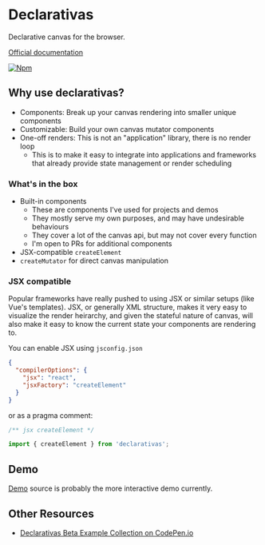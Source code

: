 # Declarativas

Declarative canvas for the browser.

[Official documentation](https://declarativas.mrbarry.com)

[<img src="https://img.shields.io/npm/v/declarativas?style=flat-square" alt="Npm" />](https://www.npmjs.com/package/declarativas)

## Why use declarativas?

- Components: Break up your canvas rendering into smaller unique components
- Customizable: Build your own canvas mutator components
- One-off renders: This is not an "application" library, there is no render loop
    - This is to make it easy to integrate into applications and frameworks that already provide state management or render scheduling

### What's in the box

- Built-in components
    - These are components I've used for projects and demos
    - They mostly serve my own purposes, and may have undesirable behaviours
    - They cover a lot of the canvas api, but may not cover every function
    - I'm open to PRs for additional components
- JSX-compatible `createElement`
- `createMutator` for direct canvas manipulation


### JSX compatible

Popular frameworks have really pushed to using JSX or similar setups (like Vue's templates).
JSX, or generally XML structure, makes it very easy to visualize the render heirarchy, and given the stateful nature of canvas, will also make it easy to know the current state your components are rendering to.

You can enable JSX using `jsconfig.json`

```json
{
  "compilerOptions": {
    "jsx": "react",
    "jsxFactory": "createElement"
  }
}
```

or as a pragma comment:

```jsx
/** jsx createElement */

import { createElement } from 'declarativas';
```


## Demo

[Demo](./src/demo) source is probably the more interactive demo currently.

## Other Resources

 - [Declarativas Beta Example Collection on CodePen.io](https://codepen.io/collection/nxpMVd)
